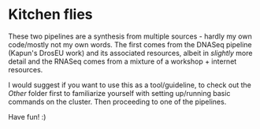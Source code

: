 # Kitchen flies

These two pipelines are a synthesis from multiple sources - hardly my own code/mostly not my own words. The first comes from the DNASeq pipeline (Kapun's DrosEU work) and its associated resources, albeit in *slightly* more detail and the RNASeq comes from a mixture of a workshop + internet resources. 

I would suggest if you want to use this as a tool/guideline, to check out the *Other* folder first to familiarize yourself with setting up/running basic commands on the cluster. Then proceeding to one of the pipelines. 

Have fun! :) 
